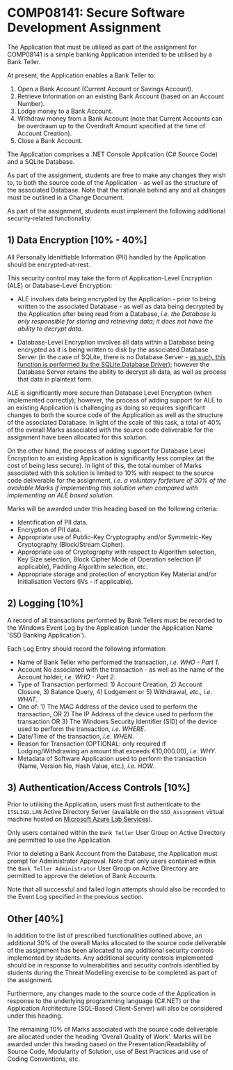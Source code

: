 # COMP08141: Secure Software Development Assignment

The Application that must be utilised as part of the assignment for COMP08141 is a simple banking Application intended to be utilised by a Bank Teller.

At present, the Application enables a Bank Teller to:

1) Open a Bank Account (Current Account or Savings Account).
2) Retrieve Information on an existing Bank Account (based on an Account Number).
3) Lodge money to a Bank Account.
4) Withdraw money from a Bank Account (note that Current Accounts can be overdrawn up to the Overdraft Amount specified at the time of Account Creation).
5) Close a Bank Account.

The Application comprises a .NET Console Application (C# Source Code) and a SQLite Database.

As part of the assignment, students are free to make any changes they wish to, to both the source code of the Application - as well as the structure of the associated Database. Note that the rationale behind any and all changes must be outlined in a Change Document.

As part of the assignment, students must implement the following additional security-related functionality:

## 1) Data Encryption [10% - 40%]

All Personally Idenitfiable Information (PII) handled by the Application should be encrypted-at-rest.

This security control may take the form of Application-Level Encryption (ALE)  or Database-Level Encryption:

- ALE involves data being encrypted by the Application - prior to being written to the associated Database - as well as data being decrypted by the Application after being read from a Database, _i.e. the Database is only responsible for storing and retrieving data; it does not have the ability to decrypt data_.

- Database-Level Encryption involves all data within a Database being encrypted as it is being written to disk by the associated Database Server (in the case of SQLite, there is no Database Server - [as such, this function is performed by the SQLite Database Driver](https://learn.microsoft.com/en-us/dotnet/standard/data/sqlite/encryption?tabs=net-cli)); however the Database Server retains the ability to decrypt all data, as well as process that data in plaintext form.

ALE is significantly more secure than Database Level Encryption (when implemented correctly); however, the process of adding support for ALE to an existing Application is challenging as doing so requires significant changes to both the source code of the Application as well as the structure of the associated Database. In light of the scale of this task, a total of 40% of the overall Marks associated with the source code deliverable for the assignment have been allocated for this solution.

On the other hand, the process of adding support for Database Level Encryption to an existing Application is significantly less complex (at the cost of being less secure). In light of this, the total number of Marks associated with this solution is limited to 10% with respect to the source code deliverable for the assignment, _i.e. a voluntary forfeiture of 30% of the available Marks if implementing this solution when compared with implementing an ALE based solution_.

Marks will be awarded under this heading based on the following criteria:

- Identification of PII data.
- Encryption of PII data.
- Appropriate use of Public-Key Cryptography and/or Symmetric-Key Cryptography (Block/Stream Cipher). 
- Appropriate use of Cryptography with respect to Algorithm selection, Key Size selection, Block Cipher Mode of Operation selection (if applicable), Padding Algorithm selection, etc. 
- Appropriate storage and protection of encryption Key Material and/or Initialisation Vectors (IVs - if applicable).


## 2) Logging [10%]

A record of all transactions performed by Bank Tellers must be recorded to the Windows Event Log by the Application (under the Application Name 'SSD Banking Application').

Each Log Entry should record the following information:

- Name of Bank Teller who performed the transaction, _i.e. WHO - Part 1_.
- Account No associated with the transaction - as well as the name of the Account holder, _i.e. WHO - Part 2_.
- Type of Transaction performed: 1) Account Creation, 2) Account Closure, 3) Balance Query, 4) Lodgement or 5) Withdrawal, _etc., i.e. WHAT_.
- One of: 1) The MAC Address of the device used to perform the transaction, OR 2) The IP Address of the device used to perform the transaction OR 3) The Windows Security Identifier (SID) of the device used to perform the transaction, _i.e. WHERE_.
- Date/Time of the transaction, _i.e. WHEN_.
- Reason for Transaction (OPTIONAL: only required if Lodging/Withdrawing an amount that exceeds €10,000.00), _i.e. WHY_.
- Metadata of Software Application used to perform the transaction (Name, Version No, Hash Value, etc.), _i.e. HOW_.

## 3) Authentication/Access Controls [10%]

Prior to utilising the Application, users must first authenticate to the `ITSLIGO.LAN` Active Directory Server (available on the `SSD_Assignment` virtual machine hosted on [Microsoft Azure Lab Services](https://labs.azure.com/)).

Only users contained within the `Bank Teller` User Group on Active Directory are permitted to use the Application.

Prior to deleting a Bank Account from the Database, the Application must prompt for Administrator Approval. Note that only users contained within the `Bank Teller Administrator` User Group on Active Directory are permitted to approve the deletion of Bank Accounts.

Note that all successful and failed login attempts should also be recorded to the Event Log specified in the previous section.

## Other [40%]

In addition to the list of prescribed functionalities outlined above, an additional 30% of the overall Marks allocated to the source code deliverable of the assignment has been allocated to any additional security controls implemented by students. Any additional security controls implemented should be in response to vulnerabilities and security controls identified by students during the Threat Modelling exercise to be completed as part of the assignment.

Furthermore, any changes made to the source code of the Application in response to the underlying programming language (C#.NET) or the Application Architecture (SQL-Based Client-Server) will also be considered under this heading.

The remaining 10% of Marks associated with the source code deliverable are allocated under the heading 'Overall Quality of Work'. Marks will be awarded under this heading based on the Presentation/Readability of Source Code, Modularity of Solution, use of Best Practices and use of Coding Conventions, etc.